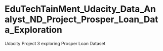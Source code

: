 # EduTechTainMent_Udacity_Data_Analyst_ND_Project_Prosper_Loan_Data_Exploration
Udacity Project 3 exploring Prosper Loan Dataset
